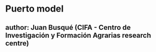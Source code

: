 # Puerto model
## author: Juan Busqué (CIFA - Centro de Investigación y Formación Agrarias research centre)
